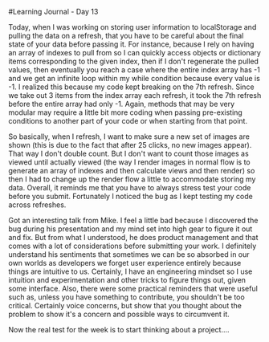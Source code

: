 #Learning Journal - Day 13

Today, when I was working on storing user information to localStorage and pulling the data on a refresh, that you have to be careful about the final state of your data before passing it. For instance, because I rely on having an array of indexes to pull from so I can quickly access objects or dictionary items corresponding to the given index, then if I don't regenerate the pulled values, then eventually you reach a case where the entire index array has -1 and we get an infinite loop within my while condition because every value is -1. I realized this because my code kept breaking on the 7th refresh. Since we take out 3 items from the index array each refresh, it took the 7th refresh before the entire array had only -1. Again, methods that may be very modular may require a little bit more coding when passing pre-existing conditions to another part of your code or when starting from that point.

So basically, when I refresh, I want to make sure a new set of images are shown (this is due to the fact that after 25 clicks, no new images appear). That way I don't double count. But I don't want to count those images as viewed until actually viewed (the way I render images in normal flow is to generate an array of indexes and then calculate views and then render) so then I had to change up the render flow a little to accommodate storing my data. Overall, it reminds me that you have to always stress test your code before you submit. Fortunately I noticed the bug as I kept testing my code across refreshes.

Got an interesting talk from Mike. I feel a little bad because I discovered the bug during his presentation and my mind set into high gear to figure it out and fix. But from what I understood, he does product management and that comes with a lot of considerations before submitting your work. I definitely understand his sentiments that sometimes we can be so absorbed in our own worlds as developers we forget user experience entirely because things are intuitive to us. Certainly, I have an engineering mindset so I use intuition and experimentation and other tricks to figure things out, given some interface. Also, there were some practical reminders that were useful such as, unless you have something to contribute, you shouldn't be too critical. Certainly voice concerns, but show that you thought about the problem to show it's a concern and possible ways to circumvent it.

Now the real test for the week is to start thinking about a project....
